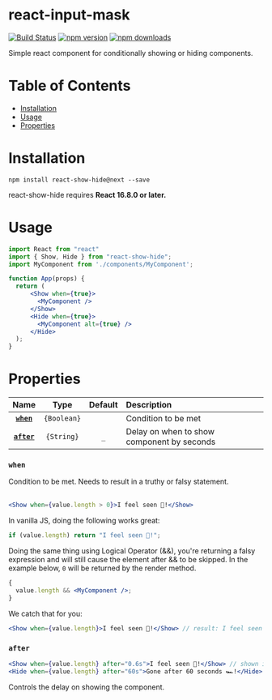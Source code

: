 # react-input-mask

[![Build Status](https://img.shields.io/travis/miroed/react-show-hide/master.svg?style=flat)](https://travis-ci.org/miroed/react-show-hide)
[![npm version](https://img.shields.io/npm/v/react-show-hide.svg?style=flat)](https://www.npmjs.com/package/react-show-hide)
[![npm downloads](https://img.shields.io/npm/dm/react-show-hide.svg?style=flat)](https://www.npmjs.com/package/react-show-hide)

Simple react component for conditionally showing or hiding components.

# Table of Contents

- [Installation](#installation)
- [Usage](#usage)
- [Properties](#properties)

# Installation

`npm install react-show-hide@next --save`

react-show-hide requires **React 16.8.0 or later.**

# Usage

```jsx
import React from "react"
import { Show, Hide } from "react-show-hide";
import MyComponent from './components/MyComponent';

function App(props) {
  return (
      <Show when={true}>
        <MyComponent />
      </Show>
      <Hide when={true}>
        <MyComponent alt={true} />
      </Hide>
  );
}
```

# Properties

|         Name          |    Type     | Default | Description                                |
| :-------------------: | :---------: | :-----: | :----------------------------------------- |
|  **[`when`](#when)**  | `{Boolean}` |         | Condition to be met                        |
| **[`after`](#after)** | `{String}`  |   `_`   | Delay on when to show component by seconds |

### `when`

Condition to be met. Needs to result in a truthy or falsy statement.<br /><br />

```jsx
<Show when={value.length > 0}>I feel seen 🙌!</Show>
```

In vanilla JS, doing the following works great:

```js
if (value.length) return "I feel seen 🙌!";
```

Doing the same thing using Logical Operator (&&), you're returning a falsy
expression and will still cause the element after && to be skipped. In the
example below, `0` will be returned by the render method.

```jsx
{
  value.length && <MyComponent />;
}
```

We catch that for you:

```jsx
<Show when={value.length}>I feel seen 🙌!</Show> // result: I feel seen 🙌!
```

### `after`

```jsx
<Show when={value.length} after="0.6s">I feel seen 🙌!</Show> // shown in 0.6s seconds after condition met
<Hide when={value.length} after="60s">Gone after 60 seconds 🏎!</Hide> // gone in 60 seconds after condition met
```

Controls the delay on showing the component.
